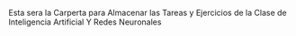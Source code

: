 Esta sera la Carperta para Almacenar las Tareas y Ejercicios de la Clase de Inteligencia Artificial Y Redes Neuronales  
